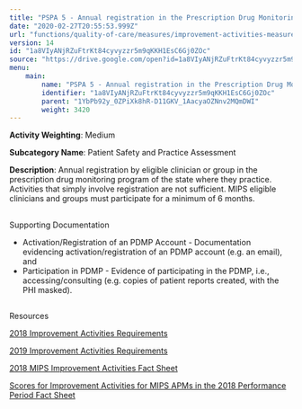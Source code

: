 ```yaml
---
title: "PSPA 5 - Annual registration in the Prescription Drug Monitoring Program"
date: "2020-02-27T20:55:53.999Z"
url: "functions/quality-of-care/measures/improvement-activities-measures/2018-improvement-activities/pspa-5-annual-registration-in-the-prescription-drug-monitoring-program.html"
version: 14
id: "1a8VIyANjRZuFtrKt84cyvyzzr5m9qKKH1EsC6Gj0ZOc"
source: "https://drive.google.com/open?id=1a8VIyANjRZuFtrKt84cyvyzzr5m9qKKH1EsC6Gj0ZOc"
menu:
    main:
        name: "PSPA 5 - Annual registration in the Prescription Drug Monitoring Program"
        identifier: "1a8VIyANjRZuFtrKt84cyvyzzr5m9qKKH1EsC6Gj0ZOc"
        parent: "1YbPb92y_0ZPiXk8hR-D11GKV_1AacyaOZNnv2MQmDWI"
        weight: 3420
---
```









**Activity Weighting**: Medium

**Subcategory Name**: Patient Safety and Practice Assessment

**Description**: Annual registration by eligible clinician or group in the prescription drug monitoring program of the state where they practice. Activities that simply involve registration are not sufficient. MIPS eligible clinicians and groups must participate for a minimum of 6 months.







## 

Supporting Documentation

* Activation/Registration of an PDMP Account - Documentation evidencing activation/registration of an PDMP account (e.g. an email), and 
* Participation in PDMP - Evidence of participating in the PDMP, i.e., accessing/consulting (e.g. copies of patient reports created, with the PHI masked).







## 

Resources

[2018 Improvement Activities Requirements](https://qpp.cms.gov/mips/improvement-activities?py=2018)

[2019 Improvement Activities Requirements](https://qpp.cms.gov/mips/improvement-activities?py=2019)

[2018 MIPS Improvement Activities Fact Sheet](https://qpp.cms.gov/resource/2018%20MIPS%20Improvement%20Activities%20Fact%20Sheet)

[Scores for Improvement Activities for MIPS APMs in the 2018 Performance Period Fact Sheet](https://qpp.cms.gov/resource/2018%20MIPS%20APMs%20improvement%20Activities%20scores%20fact%20sheet)

